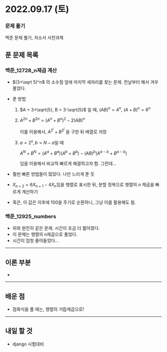 # 2022.09.17 (토)

### 문제 풀기

백준 문제 풀기, 자소서 사전과제

## 푼 문제 목록

### 백준\_12728_n제곱 계산

- $(3+\sqrt 5)^n$ 의 소수점 앞에 마지막 세자리를 찾는 문제. 전날부터 해서 겨우 풀었다.

- 푼 방법

  1. $A = 3+\sqrt{5}, B = 3-\sqrt{5}$ 일 때, $(AB)^n = 4^n$, $(A+B)^n = 6^n$

  2. $A^{2n} + B^{2n} = (A^n + B^n)^2 - 2(AB)^n$

     이를 이용해서, $A^{2^i} + B^{2^i}$ 을 구한 뒤 배열로 저장

  3. $a = 2^s, b = N - a$일 때

     $A^{N} + B^{N} = (A^{a} + B^{a})(A^b+B^b) - (AB)^b(A^{a-b} + B^{a-b})$

     임을 이용해서 비교적 빠르게 해결하고자 함. 그런데...

- 훨씬 빠른 방법들이 많았다. 나만 느리게 푼 듯
- $X_{n+2} = 6X_{n+1} - 4X_{n}$임을 행렬로 표시한 뒤, 분할 정복으로 행렬의 $n$ 제곱을 빠르게 계산하기
- 혹은, 이 값은 이후에 100을 주기로 순환하니, 그냥 이를 활용해도 됨.

###  백준\_12925_numbers

- 위와 완전히 같은 문제. 시간이 조금 더 짧아졌다.
- 이 문제는 행렬의 n제곱으로 풀었다.
- 시간이 엄청 줄어들었다...


---

## 이론 부분

- 

---

## 배운 점

- 점화식을 풀 때는, 행렬의 거듭제곱으로!


---

## 내일 할 것

- django 시험대비

